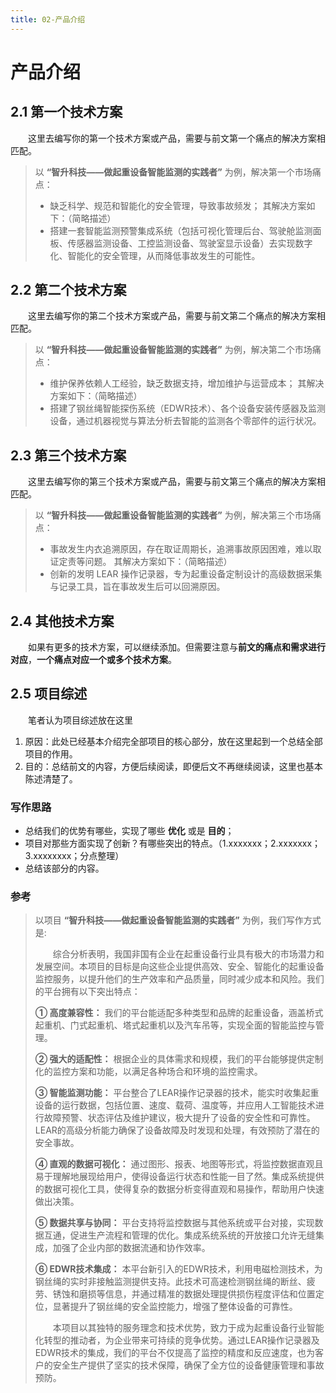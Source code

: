 ```yaml
---
title: 02-产品介绍
---
```

# 产品介绍

## 2.1 第一个技术方案

&emsp;&emsp;这里去编写你的第一个技术方案或产品，需要与前文第一个痛点的解决方案相匹配。

> 以 **“智升科技——做起重设备智能监测的实践者”** 为例，解决第一个市场痛点：
> - 缺乏科学、规范和智能化的安全管理，导致事故频发；
> 其解决方案如下：（简略描述）
> - 搭建一套智能监测预警集成系统（包括可视化管理后台、驾驶舱监测面板、传感器监测设备、工控监测设备、驾驶室显示设备）去实现数字化、智能化的安全管理，从而降低事故发生的可能性。

## 2.2 第二个技术方案

&emsp;&emsp;这里去编写你的第二个技术方案或产品，需要与前文第二个痛点的解决方案相匹配。

> 以 **“智升科技——做起重设备智能监测的实践者”** 为例，解决第二个市场痛点：
> - 维护保养依赖人工经验，缺乏数据支持，增加维护与运营成本；
> 其解决方案如下：（简略描述）
> - 搭建了钢丝绳智能探伤系统（EDWR技术）、各个设备安装传感器及监测设备，通过机器视觉与算法分析去智能的监测各个零部件的运行状况。

## 2.3 第三个技术方案

&emsp;&emsp;这里去编写你的第三个技术方案或产品，需要与前文第三个痛点的解决方案相匹配。

> 以 **“智升科技——做起重设备智能监测的实践者”** 为例，解决第三个市场痛点：
> - 事故发生内衣追溯原因，存在取证周期长，追溯事故原因困难，难以取证定责等问题。
> 其解决方案如下：（简略描述）
> - 创新的发明 LEAR 操作记录器，专为起重设备定制设计的高级数据采集与记录工具，旨在事故发生后可以回溯原因。

## 2.4 其他技术方案

&emsp;&emsp;如果有更多的技术方案，可以继续添加。但需要注意与**前文的痛点和需求进行对应**，**一个痛点对应一个或多个技术方案**。

## 2.5 项目综述

&emsp;&emsp;笔者认为项目综述放在这里

1. 原因：此处已经基本介绍完全部项目的核心部分，放在这里起到一个总结全部项目的作用。
2. 目的：总结前文的内容，方便后续阅读，即便后文不再继续阅读，这里也基本陈述清楚了。

### 写作思路

- 总结我们的优势有哪些，实现了哪些 **优化** 或是 **目的**；
- 项目对那些方面实现了创新？有哪些突出的特点。（1.xxxxxxx；2.xxxxxxx；3.xxxxxxxx；分点整理）
- 总结该部分的内容。

### 参考

> 以项目 **“智升科技——做起重设备智能监测的实践者”** 为例，我们写作方式是:
>
> &emsp;&emsp;综合分析表明，我国非国有企业在起重设备行业具有极大的市场潜力和发展空间。本项目的目标是向这些企业提供高效、安全、智能化的起重设备监控服务，以提升他们的生产效率和产品质量，同时减少成本和风险。我们的平台拥有以下突出特点：
>
> **① 高度兼容性：** 我们的平台能适配多种类型和品牌的起重设备，涵盖桥式起重机、门式起重机、塔式起重机以及汽车吊等，实现全面的智能监控与管理。
>
> **② 强大的适配性：** 根据企业的具体需求和规模，我们的平台能够提供定制化的监控方案和功能，以满足各种场合和环境的监控需求。
>
> **③ 智能监测功能：** 平台整合了LEAR操作记录器的技术，能实时收集起重设备的运行数据，包括位置、速度、载荷、温度等，并应用人工智能技术进行故障预警、状态评估及维护建议，极大提升了设备的安全性和可靠性。LEAR的高级分析能力确保了设备故障及时发现和处理，有效预防了潜在的安全事故。
>
> **④ 直观的数据可视化：** 通过图形、报表、地图等形式，将监控数据直观且易于理解地展现给用户，使得设备运行状态和性能一目了然。集成系统提供的数据可视化工具，使得复杂的数据分析变得直观和易操作，帮助用户快速做出决策。
>
> **⑤ 数据共享与协同：** 平台支持将监控数据与其他系统或平台对接，实现数据互通，促进生产流程和管理的优化。集成系统系统的开放接口允许无缝集成，加强了企业内部的数据流通和协作效率。
>
> **⑥ EDWR技术集成：** 本平台新引入的EDWR技术，利用电磁检测技术，为钢丝绳的实时非接触监测提供支持。此技术可高速检测钢丝绳的断丝、疲劳、锈蚀和磨损等信息，并通过精准的数据处理提供损伤程度评估和位置定位，显著提升了钢丝绳的安全监控能力，增强了整体设备的可靠性。
>
> &emsp;&emsp;本项目以其独特的服务理念和技术优势，致力于成为起重设备行业智能化转型的推动者，为企业带来可持续的竞争优势。通过LEAR操作记录器及EDWR技术的集成，我们的平台不仅提高了监控的精度和反应速度，也为客户的安全生产提供了坚实的技术保障，确保了全方位的设备健康管理和事故预防。

